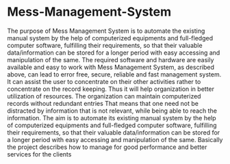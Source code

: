 # Mess-Management-System

The purpose of Mess Management System is to automate the existing manual system by the 
help of computerized equipments and full-fledged computer software, fulfilling their 
requirements, so that their valuable data/information can be stored for a longer period with easy 
accessing and manipulation of the same. The required software and hardware are easily 
available and easy to work with
Mess Management System, as described above, can lead to error free, secure, reliable and fast 
management system. It can assist the user to concentrate on their other activities rather to 
concentrate on the record keeping. Thus it will help organization in better utilization of 
resources. The organization can maintain computerized records without redundant entries That 
means that one need not be distracted by information that is not relevant, while being able to 
reach the information.
The aim is to automate its existing manual system by the help of computerized equipments and 
full-fledged computer software, fulfilling their requirements, so that their valuable 
data/information can be stored for a longer period with easy accessing and manipulation of the 
same. Basically the project describes how to manage for good performance and better services 
for the clients
